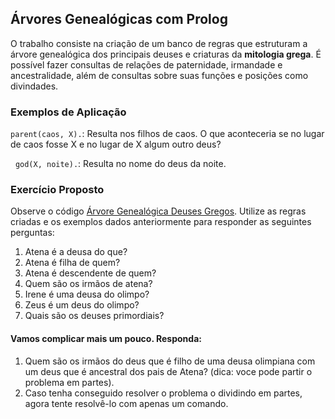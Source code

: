 ## Árvores Genealógicas com Prolog
O trabalho consiste na criação de um banco de regras que estruturam a árvore genealógica dos principais deuses e criaturas da **mitologia grega**. É possível fazer consultas de relações de paternidade, irmandade e ancestralidade, além de consultas sobre suas funções e posições como divindades.


### Exemplos de Aplicação
  `parent(caos, X).`: Resulta nos filhos de caos. O que aconteceria se no lugar de caos fosse X e no lugar de X algum outro deus?  

&nbsp;
`god(X, noite).`: Resulta no nome do deus da noite.

### Exercício Proposto
Observe o código [Árvore Genealógica Deuses Gregos]([/guides/content/editing-an-existing-page](https://github.com/elc117/t2-2022a-eduardo_gilson/blob/main/%C3%81rvore%20Geneal%C3%B3gica%20Deuses%20Gregos.pl)). Utilize as regras criadas e os exemplos dados anteriormente para responder as seguintes perguntas: 

1. Atena é a deusa do que? 
2. Atena é filha de quem? 
3. Atena é descendente de quem? 
4. Quem são os irmãos de atena?
5. Irene é uma deusa do olimpo?
6. Zeus é um deus do olimpo? 
7. Quais são os deuses primordiais?

#### Vamos complicar mais um pouco. Responda:
1. Quem são os irmãos do deus que é filho de uma deusa olimpiana com um deus que é ancestral dos pais de Atena? (dica: voce pode partir o problema em partes). 
2. Caso tenha conseguido resolver o problema o dividindo em partes, agora tente resolvê-lo com apenas um comando.

